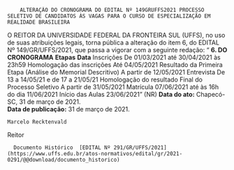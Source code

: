         ALTERAÇÃO DO CRONOGRAMA DO EDITAL Nº 149GRUFFS2021 PROCESSO SELETIVO DE CANDIDATOS ÀS VAGAS PARA O CURSO DE ESPECIALIZAÇÃO EM REALIDADE BRASILEIRA  

 O REITOR DA UNIVERSIDADE FEDERAL DA FRONTEIRA SUL (UFFS), no uso de suas atribuições legais, torna pública a alteração do item 6, do EDITAL Nº 149/GR/UFFS/2021, que passa a vigorar com a seguinte redação: “ **6. DO CRONOGRAMA**     **Etapas**   **Data**     Inscrições   De 01/03/2021 até 30/04/2021 às 23h59     Homologação das inscrições   Até 04/05/2021     Resultado da Primeira Etapa (Análise do Memorial Descritivo)   A partir de 12/05/2021     Entrevista   De 13 a 14/05/21 e de 17 a 21/05/21     Homologação do resultado Final do Processo Seletivo   A partir de 31/05/2021     Matrícula   07/06/2021 até às 16h do dia 11/06/2021     Início das Aulas   23/06/2021” (NR)            **Data do ato:** Chapecó-SC, 31 de março de 2021.   
 **Data de publicação:**  31 de março de 2021. 

    Marcelo Recktenvald   
 Reitor 

      Documento Histórico  [EDITAL Nº 291/GR/UFFS/2021](https://www.uffs.edu.br/atos-normativos/edital/gr/2021-0291/@@download/documento_historico)     
      